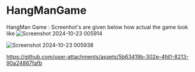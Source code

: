 # HangManGame
HangMan Game : 
Screenhot's are given below how actual the game look like 
![Screenshot 2024-10-23 005914](https://github.com/user-attachments/assets/81e8b0bb-dbf0-4419-adf7-90fc7eeb462f)

![Screenshot 2024-10-23 005938](https://github.com/user-attachments/assets/d49f1bfe-c534-4478-b6ca-622d91ec1aaf)




https://github.com/user-attachments/assets/5b63419b-302e-4fd1-8213-90a24867fafb

